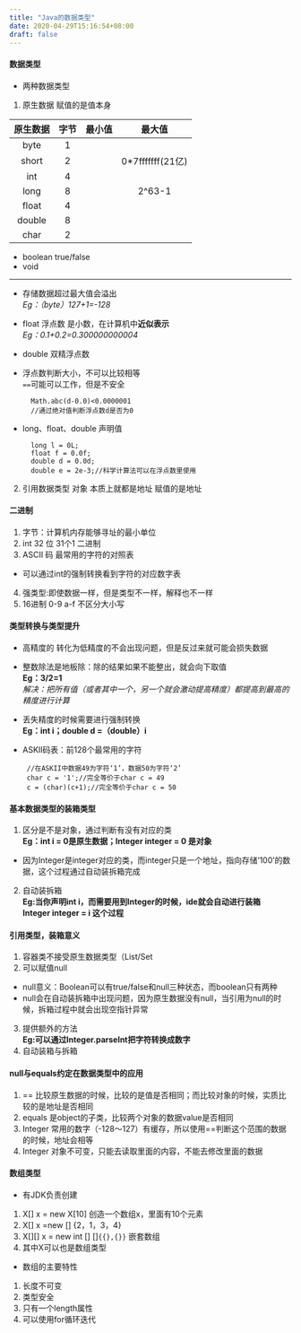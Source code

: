 ```yaml
---
title: "Java的数据类型"
date: 2020-04-29T15:16:54+08:00
draft: false
---
```

#### 数据类型
- 两种数据类型
1. 原生数据 赋值的是值本身


|原生数据|字节|最小值|最大值|
|:-:|:-:|:-:|:-:|
|byte|1|
|short|2||0*7fffffff(21亿)
int|4
long|8||2^63-1
float|4|
double|8|
char|2|

- boolean true/false
- void
--- 
- 存储数据超过最大值会溢出  
*Eg：（byte）127+1=-128*
- float 浮点数 是小数，在计算机中**近似表示**  
 *Eg：0.1+0.2=0.300000000004*
- double 双精浮点数
- 浮点数判断大小，不可以比较相等  
 `==`可能可以工作，但是不安全

    
        Math.abc(d-0.0)<0.0000001
        //通过绝对值判断浮点数d是否为0
- long、float、double 声明值

    
        long l = 0L;
        float f = 0.0f;
        double d = 0.0d;
        double e = 2e-3;//科学计算法可以在浮点数里使用



2. 引用数据类型 对象 本质上就都是地址 赋值的是地址
#### 二进制
1. 字节：计算机内存能够寻址的最小单位
2. int 32 位 31个1 二进制
3. ASCII 码 最常用的字符的对照表
- 可以通过int的强制转换看到字符的对应数字表
4. 强类型:即使数据一样，但是类型不一样，解释也不一样
5. 16进制 0-9 a-f 不区分大小写

#### 类型转换与类型提升
 - 高精度的 转化为低精度的不会出现问题，但是反过来就可能会损失数据  
 - 整数除法是地板除：除的结果如果不能整出，就会向下取值  
 **Eg：3/2=1**  
 *解决：把所有值（或者其中一个，另一个就会激动提高精度）都提高到最高的精度进行计算*
 - 丢失精度的时候需要进行强制转换  
 **Eg：int i；double d =（double）i** 
 - ASKII码表：前128个最常用的字符
    
        
        //在ASKII中数据49为字符‘1’，数据50为字符‘2’
        char c = '1';//完全等价于char c = 49
        c = (char)(c+1);//完全等价于char c = 50

#### 基本数据类型的装箱类型
1. 区分是不是对象，通过判断有没有对应的类  
**Eg：int i = 0是原生数据；Integer integer = 0 是对象**
- 因为Integer是integer对应的类，而integer只是一个地址，指向存储‘100’的数据，这个过程通过自动装拆箱完成
2. 自动装拆箱  
**Eg:当你声明int i，而需要用到Integer的时候，ide就会自动进行装箱  
Integer integer = i 这个过程**
#### 引用类型，装箱意义
1. 容器类不接受原生数据类型（List/Set
2. 可以赋值null
- null意义：Boolean可以有true/false和null三种状态，而boolean只有两种
- null会在自动装拆箱中出现问题，因为原生数据没有null，当引用为null的时候，拆箱过程中就会出现空指针异常
3. 提供额外的方法  
**Eg:可以通过Integer.parseInt把字符转换成数字**
4. 自动装箱与拆箱

#### null与equals约定在数据类型中的应用
1. == 比较原生数据的时候，比较的是值是否相同；而比较对象的时候，实质比较的是地址是否相同
2. equals 是object的子类，比较两个对象的数据value是否相同 
3. Integer 常用的数字（-128～127）有缓存，所以使用==判断这个范围的数据的时候，地址会相等
4. Integer 对象不可变，只能去读取里面的内容，不能去修改里面的数据

#### 数组类型
- 有JDK负责创建
1. X[] x = new X[10] 创造一个数组x，里面有10个元素
2. X[] x =new [] {2，1，3，4}
3. X[][] x = new int [] []`{{},{}}` 嵌套数组
4.  其中X可以也是数组类型 
- 数组的主要特性
1. ⻓度不可变
2. 类型安全
3. 只有⼀个length属性
4. 可以使⽤for循环迭代


